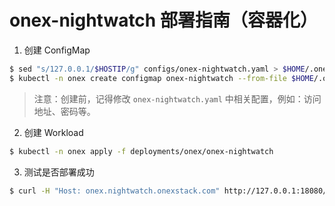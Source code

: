 # onex-nightwatch 部署指南（容器化）

1. 创建 ConfigMap

```bash
$ sed "s/127.0.0.1/$HOSTIP/g" configs/onex-nightwatch.yaml > $HOME/.onex/onex-nightwatch.yaml
$ kubectl -n onex create configmap onex-nightwatch --from-file $HOME/.onex/onex-nightwatch.yaml
```

> 注意：创建前，记得修改 `onex-nightwatch.yaml` 中相关配置，例如：访问地址、密码等。

2. 创建 Workload

```bash
$ kubectl -n onex apply -f deployments/onex/onex-nightwatch
```

3. 测试是否部署成功

```bash
$ curl -H "Host: onex.nightwatch.onexstack.com" http://127.0.0.1:18080/healthz
```
